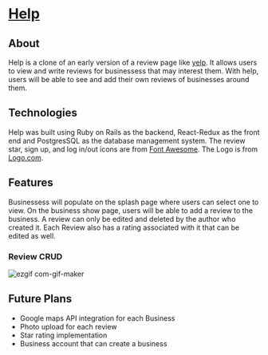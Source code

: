 # [Help](https://help-j278.onrender.com)

## About

Help is a clone of an early version of a review page like [yelp](https://www.yelp.com/). It allows users to view and write reviews for businessess that may interest them. With help, users will be able to see and add their own reviews of businesses around them.

## Technologies

Help was built using Ruby on Rails as the backend, React-Redux as the front end and PostgresSQL as the database management system. The review star, sign up, and log in/out icons are from [Font Awesome](https://fontawesome.com). The Logo is from [Logo.com](https://logo.com/).

## Features

Businessess will populate on the splash page where users can select one to view. On the business show page, users will be able to add a review to the business. A review can only be edited and deleted by the author who created it. Each Review also has a rating associated with it that can be edited as well. 

### Review CRUD
![ezgif com-gif-maker](https://user-images.githubusercontent.com/98872331/212380357-1517c5ad-9ee3-4636-bbdd-fa92fc53d670.gif)



## Future Plans
 - Google maps API integration for each Business
 - Photo upload for each review
 - Star rating implementation
 - Business account that can create a business
